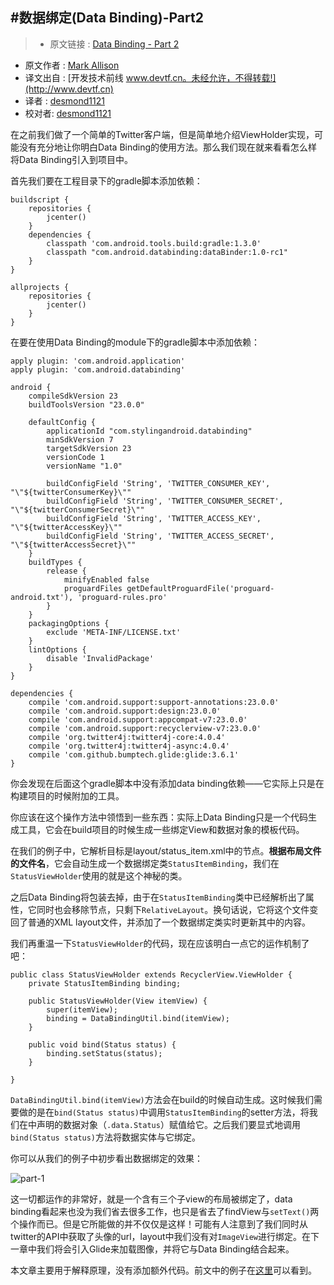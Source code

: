 #数据绑定(Data Binding)-Part2
---

> * 原文链接 : [Data Binding - Part 2](https://blog.stylingandroid.com/data-binding-part-2/)
* 原文作者 : [Mark Allison](https://blog.stylingandroid.com/)
* 译文出自 : [开发技术前线 www.devtf.cn。未经允许，不得转载!](http://www.devtf.cn)
* 译者 : [desmond1121](https://github.com/desmond1121) 
* 校对者: [desmond1121](https://github.com/desmond1121) 

在之前我们做了一个简单的Twitter客户端，但是简单地介绍ViewHolder实现，可能没有充分地让你明白Data Binding的使用方法。那么我们现在就来看看怎么样将Data Binding引入到项目中。

首先我们要在工程目录下的gradle脚本添加依赖：
     
    buildscript {
        repositories {
            jcenter()
        }
        dependencies {
            classpath 'com.android.tools.build:gradle:1.3.0'
            classpath "com.android.databinding:dataBinder:1.0-rc1"
        }
    }
     
    allprojects {
        repositories {
            jcenter()
        }
    }

在要在使用Data Binding的module下的gradle脚本中添加依赖：

    apply plugin: 'com.android.application'
    apply plugin: 'com.android.databinding'
     
    android {
        compileSdkVersion 23
        buildToolsVersion "23.0.0"
     
        defaultConfig {
            applicationId "com.stylingandroid.databinding"
            minSdkVersion 7
            targetSdkVersion 23
            versionCode 1
            versionName "1.0"
     
            buildConfigField 'String', 'TWITTER_CONSUMER_KEY', "\"${twitterConsumerKey}\""
            buildConfigField 'String', 'TWITTER_CONSUMER_SECRET', "\"${twitterConsumerSecret}\""
            buildConfigField 'String', 'TWITTER_ACCESS_KEY', "\"${twitterAccessKey}\""
            buildConfigField 'String', 'TWITTER_ACCESS_SECRET', "\"${twitterAccessSecret}\""
        }
        buildTypes {
            release {
                minifyEnabled false
                proguardFiles getDefaultProguardFile('proguard-android.txt'), 'proguard-rules.pro'
            }
        }
        packagingOptions {
            exclude 'META-INF/LICENSE.txt'
        }
        lintOptions {
            disable 'InvalidPackage'
        }
    }
     
    dependencies {
        compile 'com.android.support:support-annotations:23.0.0'
        compile 'com.android.support:design:23.0.0'
        compile 'com.android.support:appcompat-v7:23.0.0'
        compile 'com.android.support:recyclerview-v7:23.0.0'
        compile 'org.twitter4j:twitter4j-core:4.0.4'
        compile 'org.twitter4j:twitter4j-async:4.0.4'
        compile 'com.github.bumptech.glide:glide:3.6.1'
    }
    
你会发现在后面这个gradle脚本中没有添加data binding依赖——它实际上只是在构建项目的时候附加的工具。

你应该在这个操作方法中领悟到一些东西：实际上Data Binding只是一个代码生成工具，它会在build项目的时候生成一些绑定View和数据对象的模板代码。

在我们的例子中，它解析目标是layout/status_item.xml中的<layout>节点。**根据布局文件的文件名**，它会自动生成一个数据绑定类`StatusItemBinding`，我们在`StatusViewHolder`使用的就是这个神秘的类。

之后Data Binding将<layout>包装去掉，由于在`StatusItemBinding`类中已经解析出了<data>属性，它同时也会移除<data>节点，只剩下`RelativeLayout`。换句话说，它将这个文件变回了普通的XML layout文件，并添加了一个数据绑定类实时更新其中的内容。

我们再重温一下`StatusViewHolder`的代码，现在应该明白一点它的运作机制了吧：

    public class StatusViewHolder extends RecyclerView.ViewHolder {
        private StatusItemBinding binding;
     
        public StatusViewHolder(View itemView) {
            super(itemView);
            binding = DataBindingUtil.bind(itemView);
        }
     
        public void bind(Status status) {
            binding.setStatus(status);
        }
     
    }
    
`DataBindingUtil.bind(itemView)`方法会在build的时候自动生成。这时候我们需要做的是在`bind(Status status)`中调用`StatusItemBinding`的setter方法，将我们在<data>中声明的数据对象（`.data.Status`）赋值给它。之后我们要显式地调用`bind(Status status)`方法将数据实体与它绑定。

你可以从我们的例子中初步看出数据绑定的效果：

![part-1](http://desmondtu.oss-cn-shanghai.aliyuncs.com/translation/Part11.png)

这一切都运作的非常好，就是一个含有三个子view的布局被绑定了，data binding看起来也没为我们省去很多工作，也只是省去了findView与`setText()`两个操作而已。但是它所能做的并不仅仅是这样！可能有人注意到了我们同时从twitter的API中获取了头像的url，layout中我们没有对`ImageView`进行绑定。在下一章中我们将会引入Glide来加载图像，并将它与Data Binding结合起来。

本文章主要用于解释原理，没有添加额外代码。前文中的例子在[这里](https://github.com/StylingAndroid/DataBinding/tree/Part1)可以看到。